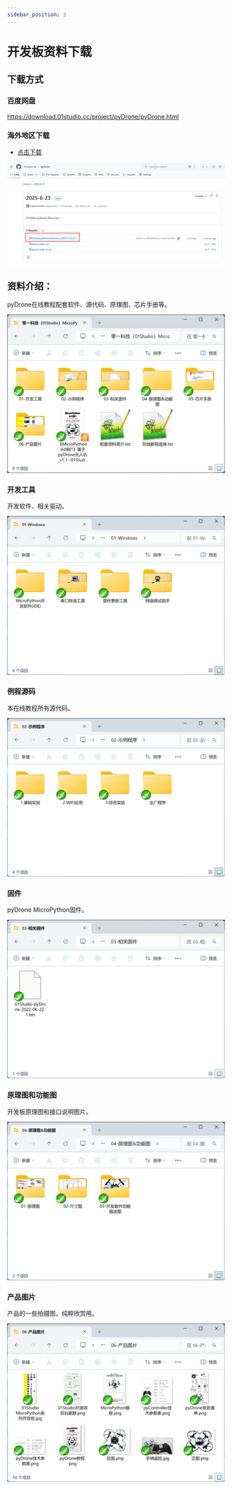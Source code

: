 ```yaml
---
sidebar_position: 3
---
```


# 开发板资料下载

## 下载方式

### 百度网盘

https://download.01studio.cc/project/pyDrone/pyDrone.html

### 海外地区下载

- [点击下载](https://github.com/01studio-lab/pyDrone/releases/tag/2025-6-23)

![download](./img/download/download0.png)

## 资料介绍：

pyDrone在线教程配套软件、源代码、原理图、芯片手册等。

![download](./img/download/download1.png)

### 开发工具

开发软件、相关驱动。

![download](./img/download/download2.png)

### 例程源码

本在线教程所有源代码。

![download](./img/download/download3.png)

### 固件

pyDrone MicroPython固件。

![download](./img/download/download4.png)

### 原理图和功能图

开发板原理图和接口说明图片。

![download](./img/download/download5.png)

### 产品图片

产品的一些拍摄图，纯粹欣赏用。

![download](./img/download/download7.png)